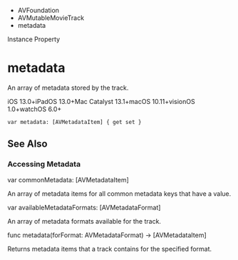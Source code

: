 

- AVFoundation
- AVMutableMovieTrack
-  metadata 

Instance Property

# metadata

An array of metadata stored by the track.

iOS 13.0+iPadOS 13.0+Mac Catalyst 13.1+macOS 10.11+visionOS 1.0+watchOS 6.0+

``` source
var metadata: [AVMetadataItem] { get set }
```

## See Also

### Accessing Metadata

var commonMetadata: [AVMetadataItem]

An array of metadata items for all common metadata keys that have a value.

var availableMetadataFormats: [AVMetadataFormat]

An array of metadata formats available for the track.

func metadata(forFormat: AVMetadataFormat) -> [AVMetadataItem]

Returns metadata items that a track contains for the specified format.

